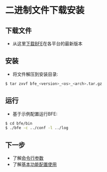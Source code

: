# 二进制文件下载安装

## 下载文件

- 从这里[下载BFE](https://github.com/bfenetworks/bfe/releases)在各平台的最新版本

## 安装

- 将文件解压到安装目录:

```bash
$ tar zxvf bfe_<version>_<os>_<arch>.tar.gz
```

## 运行

- 基于示例配置运行BFE:

```bash
$ cd bfe/bin
$ ./bfe -c ../conf -l ../log
```

## 下一步
* 了解[命令行参数](../operation/command.md)
* 了解[基本功能配置使用](../example/guide.md)
